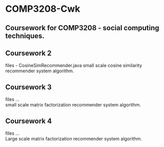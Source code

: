 # COMP3208-Cwk
Coursework for COMP3208 - social computing techniques.
---
## Coursework 2
files - CosineSimRecommender.java
small scale cosine similarity recommender system algorithm.

## Coursework 3
files ... \
small scale matrix factorization recommender system algorithm.

## Coursework 4
files ... \
Large scale matrix factorization recommender system algorithm.

